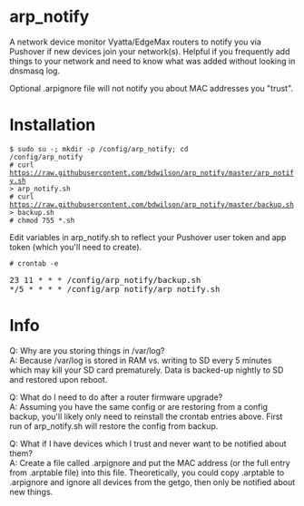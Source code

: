 # arp_notify
A network device monitor Vyatta/EdgeMax routers to notify you via Pushover if new devices
join your network(s). Helpful if you frequently add things to your network and
need to know what was added without looking in dnsmasq log. 

Optional .arpignore file will not notify you about MAC addresses you "trust". 

# Installation
<code>$ sudo su -; mkdir -p /config/arp_notify; cd /config/arp_notify</code><br>
<code># curl https://raw.githubusercontent.com/bdwilson/arp_notify/master/arp_notify.sh > arp_notify.sh</code><br>
<code># curl https://raw.githubusercontent.com/bdwilson/arp_notify/master/backup.sh > backup.sh</code><br>
<code># chmod 755 \*.sh</code><br>

Edit variables in arp_notify.sh to reflect your Pushover user token and app token (which you'll need to create). 

<code># crontab -e</code><br>
<pre>
23 11 * * * /config/arp_notify/backup.sh
*/5 * * * * /config/arp_notify/arp_notify.sh
</pre>

# Info
Q: Why are you storing things in /var/log?<br>
A: Because /var/log is stored in RAM vs. writing to SD every 5 minutes which may kill your SD card prematurely. Data is backed-up nightly to SD and restored upon reboot.<br>

Q: What do I need to do after a router firmware upgrade?<br>
A: Assuming you have the same config or are restoring from a config backup, you'll likely only need to reinstall the crontab entries above. First run of arp_notify.sh will restore the config from backup. 

Q: What if I have devices which I trust and never want to be notified about them?<br>
A: Create a file called .arpignore and put the MAC address (or the full entry
from .arptable file) into this file. Theoretically, you could copy .arptable to
.arpignore and ignore all devices from the getgo, then only be notified about
new things.
